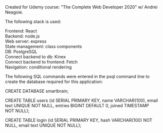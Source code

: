 Created for Udemy course: "The Complete Web Developer 2020" w/ Andrei Neagoie.  

The following stack is used:  

Frontend: React  
Backend: node.js  
Web server: express  
State management: class components  
DB: PostgreSQL  
Connect backend to db: Kinex  
Connect backend to frontend: Fetch  
Navigation: conditional rendering  

The following SQL commands were entered in the psql command line to create the database required for this application:  

CREATE DATABASE smartbrain;  

CREATE TABLE users (id SERIAL PRIMARY KEY, name VARCHAR(100), email text UNIQUE NOT NULL, entries BIGINT DEFAULT 0, joined TIMESTAMP NOT NULL);  

CREATE TABLE login (id SERIAL PRIMARY KEY, hash VARCHAR(100) NOT NULL, email text UNIQUE NOT NULL);  
